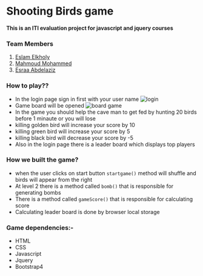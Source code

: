 # Shooting Birds game
**This is an ITI evaluation project for javascript and jquery courses**  
### Team Members
  1. <a href="https://github.com/eslamelkholy"> Eslam Elkholy </a>
  2. <a href="https://github.com/Mahmoud-Mohamed-Elgamily">Mahmoud Mohammed</a>
  3. <a href="https://github.com/Esraa708"> Esraa Abdelaziz </a>

### How to play??

  - In the login page sign in first with your user name
  ![login](https://res.cloudinary.com/esraa/image/upload/v1581670918/login.png)
  - Game board will be opened 
 ![board game](https://res.cloudinary.com/esraa/image/upload/v1581671096/board.png)
-  In the game you should help the cave man to get fed by hunting 20 birds before 1 minaute or you will lose
-  killing golden bird will increase your score by 10
-  killing green bird will increase your score by 5
-  killing black bird will decrease your score by -5
-  Also in the login page there is a leader board which displays top players
### How we built the game?
- when the user clicks on start button `startgame()` method will shuffle and birds will appear from the right
- At level 2 there is a method called `bomb()`  that is responsible for generating bombs
-  There is a method called `gameScore()` that is responsible for calculating score
-   Calculating leader board is done by browser local storage
### Game dependencies:-
- HTML
- CSS
- Javascript
- Jquery
- Bootstrap4






   
